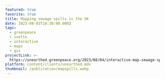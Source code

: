 ```yaml
---
featured: true
favorite: true
title: Mapping sewage spills in the UK
date: 2023-08-03T18:30:00.000Z
tags:
  - greenpeace
  - svelte
  - interactive
  - maps
  - gis
projectLink: >-
  https://unearthed.greenpeace.org/2023/08/04/interactive-map-sewage-spills-pollution-protected-areas/
platform: content/clients/unearthed.mdx
thumbnail: /publication/mapspills.webp
---
```


